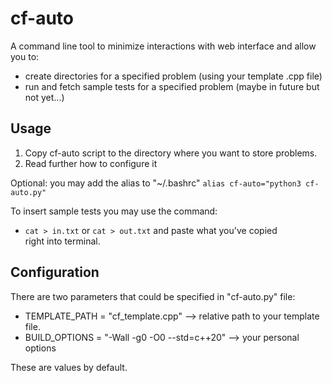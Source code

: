 # cf-auto
A command line tool to minimize interactions with web interface and allow you to:

- create directories for a specified problem (using your template .cpp file)
- run and fetch sample tests for a specified problem (maybe in future but not yet...)

## Usage
1) Copy cf-auto script to the directory where you want to store problems.
2) Read further how to configure it

Optional: you may add the alias to "~/.bashrc" `alias cf-auto="python3 cf-auto.py"`

To insert sample tests you may use the command:
- `cat > in.txt` or `cat > out.txt` and paste what you've copied \
right into terminal.

## Configuration

There are two parameters that could be specified in "cf-auto.py" file:

- TEMPLATE_PATH = "cf_template.cpp" --> relative path to your template file.
- BUILD_OPTIONS = "-Wall -g0 -O0 --std=c++20" --> your personal options

These are values by default.
